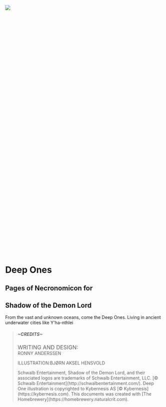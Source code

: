 <link rel = "stylesheet" type = "text/css" href = "https://roninra.github.io/SotDL-Homebrew/assets/css/homebrewery-sotdl.css" />

<img src='https://roninra.github.io/SotDL-Homebrew/assets/images/deep_one.png' class="header-image" />

<div style='margin-top:813px;'></div>

# Deep Ones

<div style='margin-top:25px'></div>

## Pages of Necronomicon for 
## Shadow of the Demon Lord

From the vast and unknown oceans, come the Deep Ones. Living in ancient underwater cities like Y'ha-nthlei

<blockquote>
    <h5> ~CREDITS~ </h5>
    <p>
        <span class="before-colon" style="font-size:1.25em">WRITING AND DESIGN:</span><br/>
        <span class="after-colon">RONNY ANDERSSEN</span>
    </p>
    <p>
        <span class="before-colon">ILLUSTRATION:</span><span class="after-colon">BJØRN AKSEL HENSVOLD</span>
    </p>
    <p class="acknowledgements">
        Schwalb Entertainment, Shadow of the Demon Lord, and their associated logos are trademarks of Schwalb Entertainment, LLC. [© Schwalb Entertainment](http://schwalbentertainment.com/).
        Deep One illustration is copyrighted to Kybernesis AS [© Kybernesis](https://kybernesis.com).
        This documents was created with [The Homebrewery](https://homebrewery.naturalcrit.com).
    </p>
</blockquote>
